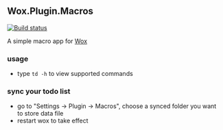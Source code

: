 Wox.Plugin.Macros
--------------------------
[![Build status](https://ci.appveyor.com/api/projects/status/sq3ux931c86q9qux?svg=true)](https://ci.appveyor.com/project/benthomasknight/wox-plugin-todos)


A simple macro app for [Wox](https://github.com/Wox-launcher/Wox)

### usage
- type `td -h` to view supported commands

### sync your todo list
- go to "Settings -> Plugin -> Macros", choose a synced folder you want to store data file
- restart wox to take effect
